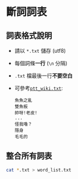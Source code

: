 # 斷詞詞表

## 詞表格式說明

- 請以 `*.txt` 儲存 (utf8)
- 每個詞條**一行** (`\n` 分隔)
- `.txt` 檔最後一行**不要空白**
- 可參考[`ptt_wiki.txt`](./ptt_wiki.txt):
    
    ```
    魚魚之亂
    雙魚板
    帥呀!老皮!
    ...
    怪我嚕？
    隱身
    毛毛的
    ```

## 整合所有詞表

```bash
cat *.txt > word_list.txt
```
